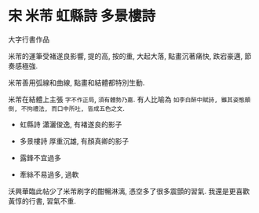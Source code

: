 # 宋 米芾 虹縣詩 多景樓詩

大字行書作品

米芾的運筆受褚遂良影響, 提的高, 按的重, 大起大落, 點畫沉著痛快, 跌宕豪邁, 節奏感極強.

米芾善用弧線和曲線, 點畫和結體都特別生動.

米芾在結體上主張 `字不作正局`, `須有體勢乃嘉`. 有人比喻為 `如李白醉中賦詩, 雖其姿態顛倒, 不拘禮法, 而口中所吐, 皆成五色之文`.

- 虹縣詩 瀟灑俊逸, 有褚遂良的影子

- 多景樓詩 厚重沉雄, 有顏真卿的影子

- 露鋒不宜過多

- 牽絲不易過多, 過軟

沃興華臨此帖少了米芾刷字的酣暢淋漓, 憑空多了很多震顫的習氣. 我還是更喜歡黃惇的行書, 習氣不重.
